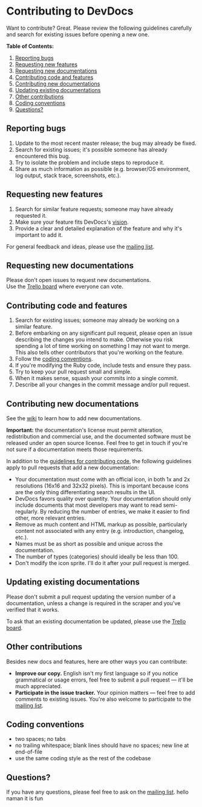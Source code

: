 # Contributing to DevDocs

Want to contribute? Great. Please review the following guidelines carefully and search for existing issues before opening a new one.

**Table of Contents:**

1. [Reporting bugs](#reporting-bugs)
2. [Requesting new features](#requesting-new-features)
3. [Requesting new documentations](#requesting-new-documentations)
4. [Contributing code and features](#contributing-code-and-features)
5. [Contributing new documentations](#contributing-new-documentations)
6. [Updating existing documentations](#updating-existing-documentations)
7. [Other contributions](#other-contributions)
8. [Coding conventions](#coding-conventions)
9. [Questions?](#questions)

## Reporting bugs

1. Update to the most recent master release; the bug may already be fixed.
2. Search for existing issues; it's possible someone has already encountered this bug.
3. Try to isolate the problem and include steps to reproduce it.
4. Share as much information as possible (e.g. browser/OS environment, log output, stack trace, screenshots, etc.).

## Requesting new features

1. Search for similar feature requests; someone may have already requested it.
2. Make sure your feature fits DevDocs's [vision](https://github.com/freeCodeCamp/devdocs/blob/master/README.md#vision).
3. Provide a clear and detailed explanation of the feature and why it's important to add it.

For general feedback and ideas, please use the [mailing list](https://groups.google.com/d/forum/devdocs).

## Requesting new documentations

Please don't open issues to request new documentations.  
Use the [Trello board](https://trello.com/b/6BmTulfx/devdocs-documentation) where everyone can vote.

## Contributing code and features

1. Search for existing issues; someone may already be working on a similar feature.
2. Before embarking on any significant pull request, please open an issue describing the changes you intend to make. Otherwise you risk spending a lot of time working on something I may not want to merge. This also tells other contributors that you're working on the feature.
3. Follow the [coding conventions](#coding-conventions).
4. If you're modifying the Ruby code, include tests and ensure they pass.
5. Try to keep your pull request small and simple.
6. When it makes sense, squash your commits into a single commit.
7. Describe all your changes in the commit message and/or pull request.

## Contributing new documentations

See the [wiki](https://github.com/freeCodeCamp/devdocs/wiki) to learn how to add new documentations.

**Important:** the documentation's license must permit alteration, redistribution and commercial use, and the documented software must be released under an open source license. Feel free to get in touch if you're not sure if a documentation meets those requirements.

In addition to the [guidelines for contributing code](#contributing-code-and-features), the following guidelines apply to pull requests that add a new documentation:

* Your documentation must come with an official icon, in both 1x and 2x resolutions (16x16 and 32x32 pixels). This is important because icons are the only thing differentiating search results in the UI.
* DevDocs favors quality over quantity. Your documentation should only include documents that most developers may want to read semi-regularly. By reducing the number of entries, we make it easier to find other, more relevant entries.
* Remove as much content and HTML markup as possible, particularly content not associated with any entry (e.g. introduction, changelog, etc.).
* Names must be as short as possible and unique across the documentation.
* The number of types (categories) should ideally be less than 100.
* Don't modify the icon sprite. I'll do it after your pull request is merged.

## Updating existing documentations

Please don't submit a pull request updating the version number of a documentation, unless a change is required in the scraper and you've verified that it works.

To ask that an existing documentation be updated, please use the [Trello board](https://trello.com/c/2B0hmW7M/52-request-updates-here).

## Other contributions

Besides new docs and features, here are other ways you can contribute:

* **Improve our copy.** English isn't my first language so if you notice grammatical or usage errors, feel free to submit a pull request — it'll be much appreciated.
* **Participate in the issue tracker.** Your opinion matters — feel free to add comments to existing issues. You're also welcome to participate to the [mailing list](https://groups.google.com/d/forum/devdocs).

## Coding conventions

* two spaces; no tabs
* no trailing whitespace; blank lines should have no spaces; new line at end-of-file
* use the same coding style as the rest of the codebase

## Questions?

If you have any questions, please feel free to ask on the [mailing list](https://groups.google.com/d/forum/devdocs).
hello naman it is fun
